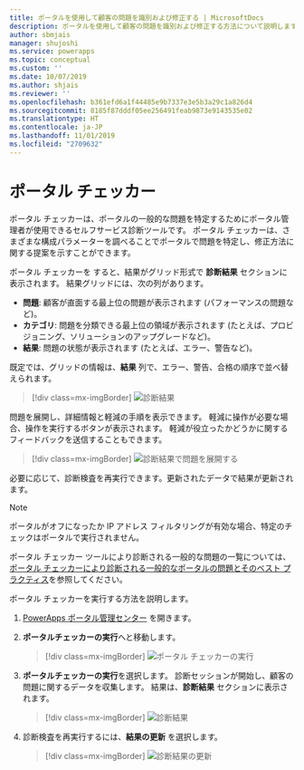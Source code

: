 ```yaml
---
title: ポータルを使用して顧客の問題を識別および修正する | MicrosoftDocs
description: ポータルを使用して顧客の問題を識別および修正する方法について説明します。
author: sbmjais
manager: shujoshi
ms.service: powerapps
ms.topic: conceptual
ms.custom: ''
ms.date: 10/07/2019
ms.author: shjais
ms.reviewer: ''
ms.openlocfilehash: b361efd6a1f44485e9b7337e3e5b3a29c1a826d4
ms.sourcegitcommit: 8185f87dddf05ee256491feab9873e9143535e02
ms.translationtype: HT
ms.contentlocale: ja-JP
ms.lasthandoff: 11/01/2019
ms.locfileid: "2709632"
---
```

# <a name="portal-checker"></a>ポータル チェッカー

ポータル チェッカーは、ポータルの一般的な問題を特定するためにポータル管理者が使用できるセルフサービス診断ツールです。 ポータル チェッカーは、さまざまな構成パラメーターを調べることでポータルで問題を特定し、修正方法に関する提案を示すことができます。

ポータル チェッカーを すると、結果がグリッド形式で **診断結果** セクションに表示されます。 結果グリッドには、次の列があります。

- **問題**: 顧客が直面する最上位の問題が表示されます (パフォーマンスの問題など)。
- **カテゴリ**: 問題を分類できる最上位の領域が表示されます (たとえば、プロビジョニング、ソリューションのアップグレードなど)。
- **結果**: 問題の状態が表示されます (たとえば、エラー、警告など)。

既定では、グリッドの情報は、**結果** 列で、エラー、警告、合格の順序で並べ替えられます。

> [!div class=mx-imgBorder]
> ![診断結果](../media/diagnostic-results.png "診断結果")

問題を展開し、詳細情報と軽減の手順を表示できます。 軽減に操作が必要な場合、操作を実行するボタンが表示されます。 軽減が役立ったかどうかに関するフィードバックを送信することもできます。

> [!div class=mx-imgBorder]
> ![診断結果で問題を展開する](../media/diagnostic-results-issue-expand.png "診断結果で問題を展開する")

必要に応じて、診断検査を再実行できます。更新されたデータで結果が更新されます。

> [!NOTE]
> ポータルがオフになったか IP アドレス フィルタリングが有効な場合、特定のチェックはポータルで実行されません。

ポータル チェッカー ツールにより診断される一般的な問題の一覧については、[ポータル チェッカーにより診断される一般的なポータルの問題とそのベスト プラクティス](https://docs.microsoft.com/dynamics365/customer-engagement/portals/portal-faq)を参照してください。

ポータル チェッカーを実行する方法を説明します。

1.  [PowerApps ポータル管理センター](admin-overview.md) を開きます。

2.  **ポータルチェッカーの実行**へと移動します。

    > [!div class=mx-imgBorder]
    > ![ポータル チェッカーの実行](../media/run-diagnostics.png "ポータル チェッカーの実行")

3.  **ポータルチェッカーの実行**を選択します。 診断セッションが開始し、顧客の問題に関するデータを収集します。 結果は、**診断結果** セクションに表示されます。

    > [!div class=mx-imgBorder]
    > ![診断結果](../media/diagnostic-results.png "診断結果")

4.  診断検査を再実行するには、**結果の更新** を選択します。

    > [!div class=mx-imgBorder]
    > ![診断結果の更新](../media/diagnostic-results-refresh.png "診断結果の更新")
